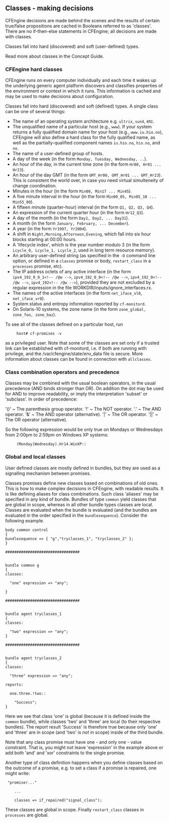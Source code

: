 ## Classes - making decisions

CFEngine decisions are made behind the scenes and the results of
certain true/false propositions are cached in Booleans referred to
as 'classes'. There are no if-then-else statements in CFEngine;
all decisions are made with classes.

Classes fall into hard (discovered) and soft (user-defined) types.

Read more about classes in the Concept Guide.


### CFEngine hard classes

CFEngine runs on every computer individually and each time it wakes
up the underlying generic agent platform discovers and classifies
properties of the environment or context in which it runs. This
information is cached and may be used to make decisions about
configuration.

Classes fall into hard (discovered) and soft (defined) types. A
single class can be one of several things:

-   The name of an operating system architecture e.g. `ultrix`,
    `sun4`, etc.
-   The unqualified name of a particular host (e.g., `www`). If
    your system returns a fully qualified domain name for your host
    (e.g., `www.iu.hio.no`), CFEngine will also define a hard class for
    the fully qualified name, as well as the partially-qualified
    component names `iu.hio.no`, `hio.no`, and `no`.
-   The name of a user-defined group of hosts.
-   A day of the week (in the form
    `Monday, Tuesday, Wednesday, ..`).
-   An hour of the day, in the current time zone (in the form
    `Hr00, Hr01 ... Hr23`).
-   An hour of the day GMT (in the form
    `GMT_Hr00, GMT_Hr01 ... GMT_Hr23`). This is consistent the world
    over, in case you need virtual simulteneity of change coordination.
-   Minutes in the hour (in the form `Min00, Min17 ... Min45`).
-   A five minute interval in the hour (in the form
    `Min00_05, Min05_10 ... Min55_00`).
-   A fifteen minute (quarter-hour) interval (in the form
    `Q1, Q2, Q3, Q4`).
-   An expression of the current quarter hour (in the form
    `Hr12_Q3`).
-   A day of the month (in the form `Day1, Day2, ... Day31`).
-   A month (in the form `January, February, ... December`).
-   A year (in the form `Yr1997, Yr2004`).
-   A shift in `Night,Morning,Afternoon,Evening`, which fall into
    six hour blocks starting at 00:00 hours.
-   A 'lifecycle index', which is the year number modulo 3 (in the
    form `Lcycle_0, Lcycle_1, Lcycle_2`, used in long term resource
    memory).
-   An arbitrary user-defined string (as specified in the `-D`
    command line option, or defined in a `classes` promise or body,
    `restart_class` in a `processes` promise, etc).
-   The IP address octets of any active interface (in the form
    `ipv4_192_0_0_1<!-- /@w -->`, `ipv4_192_0_0<!-- /@w -->`,
    `ipv4_192_0<!-- /@w -->`, `ipv4_192<!-- /@w -->`), provided they
    are not excluded by a regular expression in the file
    WORKDIR/inputs/ignore\_interfaces.rx.
-   The names of the active interfaces (in the form
    `net_iface_xl0`, `net_iface_vr0`).
-   System status and entropy information reported by
    `cf-monitord`.
-   On Solaris-10 systems, the zone name (in the form
    `zone_global, zone_foo, zone_baz`).

To see all of the classes defined on a particular host, run

         host# cf-promises -v

as a privileged user. Note that some of the classes are set only if
a trusted link can be established with cf-monitord, i.e. if both
are running with privilege, and the /var/cfengine/state/env\_data
file is secure. More information about classes can be found in
connection with `allclasses`.




### Class combination operators and precedence

Classes may be combined with the usual boolean operators, in the
usual precedence (AND binds stronger than OR). On addition the dot
may be used for AND to improve readability, or imply the
interpretation 'subset' or 'subclass'. In order of precedence:

'()'
  ~ The parenthesis group operator.
'!'
  ~ The NOT operator.
'.'
  ~ The AND operator.
'&'
  ~ The AND operator (alternative).
'|'
  ~ The OR operator.
'||'
  ~ The OR operator (alternative).

So the following expression would be only true on Mondays or
Wednesdays from 2:00pm to 2:59pm on Windows XP systems:

         
         (Monday|Wednesday).Hr14.WinXP::
         




### Global and local classes

User defined classes are mostly defined in bundles, but they are
used as a signalling mechanism between promises.

Classes promises define new classes based on combinations of old
ones. This is how to make complex decisions in CFEngine, with
readable results. It is like defining aliases for class
combinations. Such class 'aliases' may be specified in any kind of
bundle. Bundles of type `common` yield classes that are global in
scope, whereas in all other bundle types classes are local. Classes
are evaluated when the bundle is evaluated (and the bundles are
evaluated in the order specified in the `bundlesequence`). Consider
the following example.

    body common control
    {
    bundlesequence => { "g","tryclasses_1", "tryclasses_2" };
    }
    
    #################################
    
    
    bundle common g
    {
    classes:
    
      "one" expression => "any";
    
    }
    
    #################################
    
    
    bundle agent tryclasses_1
    {
    classes:
    
      "two" expression => "any";
    }
    
    #################################
    
    
    bundle agent tryclasses_2
    {
    classes:
    
      "three" expression => "any";
    
    reports:
    
      one.three.!two::
    
        "Success";
    }

Here we see that class 'one' is global (because it is defined
inside the `common` bundle), while classes 'two' and 'three' are
local (to their respective bundles). The report result 'Success'
is therefore true because only 'one' and 'three' are in scope (and
'two' is *not* in scope) inside of the third bundle.

Note that any class promise must have one - and only one - value
constraint. That is, you might not leave 'expression' in the
example above or add both 'and' and 'xor' constraints to the single
promise.

Another type of class definition happens when you define classes
based on the outcome of a promise, e.g. to set a class if a promise
is repaired, one might write:

     "promiser..."
    
        ...
    
        classes => if_repaired("signal_class");

These classes are global in scope. Finally `restart_class` classes
in `processes` are global.
